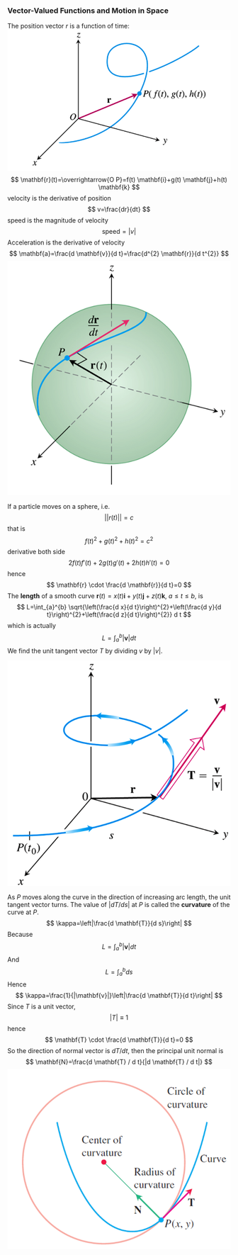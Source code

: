 ### Vector-Valued Functions and Motion in Space

The position vector $r$ is a function of time:![1555262524010](assets/1555262524010.png)
$$
\mathbf{r}(t)=\overrightarrow{O P}=f(t) \mathbf{i}+g(t) \mathbf{j}+h(t) \mathbf{k}
$$
velocity is the derivative of position
$$
v=\frac{dr}{dt}
$$
speed is the magnitude of velocity
$$
\text{speed} =|v|
$$
Acceleration is the derivative of velocity
$$
\mathbf{a}=\frac{d \mathbf{v}}{d t}=\frac{d^{2} \mathbf{r}}{d t^{2}}
$$
![1555264271103](assets/1555264271103.png)

If a particle moves on a sphere, i.e.
$$
||r(t)||=c
$$
that is 
$$
f(t)^2+g(t)^2+h(t)^2=c^2 
$$
derivative both side
$$
2f(t)f'(t)+2g(t)g'(t)+2h(t)h'(t)=0
$$
hence
$$
\mathbf{r} \cdot \frac{d \mathbf{r}}{d t}=0
$$
The **length** of a smooth curve $\mathbf{r}(t)=x(t) \mathbf{i}+y(t) \mathbf{j}+z(t) \mathbf{k}$, $a\le t \le b$, is
$$
L=\int_{a}^{b} \sqrt{\left(\frac{d x}{d t}\right)^{2}+\left(\frac{d y}{d t}\right)^{2}+\left(\frac{d z}{d t}\right)^{2}} d t
$$
which is actually
$$
L=\int_{a}^{b}|\mathbf{v}| d t
$$
We find the unit tangent vector $T$ by dividing $v$ by $|v|$.

![1555296681019](assets/1555296681019.png)

As $P$ moves along the curve in the direction of increasing arc length, the unit tangent vector turns. The value of $|dT/ds|$ at $P$ is called the **curvature** of the curve at $P​$.
$$
\kappa=\left|\frac{d \mathbf{T}}{d s}\right|
$$
Because
$$
L=\int_{a}^{b}|\mathbf{v}| d t
$$
And
$$
L=\int_{a}^{b} d s
$$
Hence
$$
\kappa=\frac{1}{|\mathbf{v}|}\left|\frac{d \mathbf{T}}{d t}\right|
$$
Since $T$ is a unit vector, 
$$
|T| \equiv 1
$$
hence
$$
\mathbf{T} \cdot \frac{d \mathbf{T}}{d t}=0
$$
So the direction of normal vector is $dT/dt$, then the principal unit normal is
$$
\mathbf{N}=\frac{d \mathbf{T} / d t}{|d \mathbf{T} / d t|}
$$
![1555299846777](assets/1555299846777.png)





